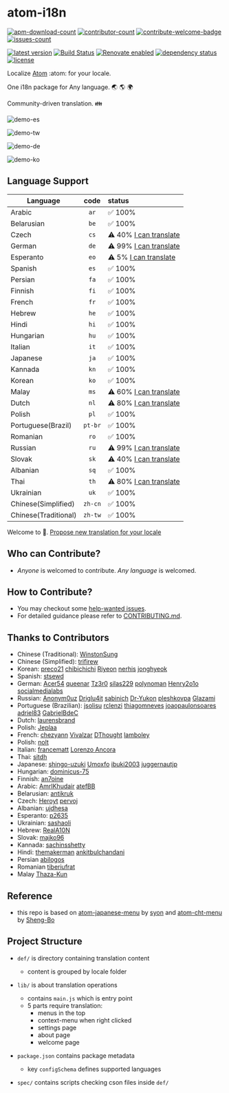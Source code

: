 # atom-i18n

[![apm-download-count][apm-download-count]][apm-download-link]
[![contributor-count][contributor-count]][contributors]
[![contribute-welcome-badge][contribute-welcome-badge]][contributing.md]
[![issues-count][issues-count]][issues]

[![latest version][latest-version]][apm-download-link]
[![Build Status][ci-status]][ci-link]
[![Renovate enabled][renovate-badge]][renovate-link]
[![dependency status][dep-status]][pkg-json]
[![license][license-badge]][license]

Localize [Atom][atom] :atom: for your locale.

One i18n package for Any language. :earth_asia: :earth_americas: :earth_africa:

Community-driven translation. :family:

![demo-es][demo-es]

![demo-tw][demo-tw]

![demo-de][demo-de]

![demo-ko][demo-ko]

## Language Support

| Language             |  code   | status                                           |
| -------------------- | :-----: | :----------------------------------------------- |
| Arabic               |  `ar`   | :white_check_mark: 100%                          |
| Belarusian           |  `be`   | :white_check_mark: 100%                          |
| Czech                |  `cs`   | :warning: 40% [I can translate][cs-issue-filter] |
| German               |  `de`   | :warning: 99% [I can translate][de-issue-filter] |
| Esperanto            |  `eo`   | :warning: 5% [I can translate][eo-issue-filter]  |
| Spanish              |  `es`   | :white_check_mark: 100%                          |
| Persian              |  `fa`   | :white_check_mark: 100%                          |
| Finnish              |  `fi`   | :white_check_mark: 100%                          |
| French               |  `fr`   | :white_check_mark: 100%                          |
| Hebrew               |  `he`   | :white_check_mark: 100%                          |
| Hindi                |  `hi`   | :white_check_mark: 100%                          |
| Hungarian            |  `hu`   | :white_check_mark: 100%                          |
| Italian              |  `it`   | :white_check_mark: 100%                          |
| Japanese             |  `ja`   | :white_check_mark: 100%                          |
| Kannada              |  `kn`   | :white_check_mark: 100%                          |
| Korean               |  `ko`   | :white_check_mark: 100%                          |
| Malay                |  `ms`   | :warning: 60% [I can translate][ms-issue-filter] |
| Dutch                |  `nl`   | :warning: 80% [I can translate][nl-issue-filter] |
| Polish               |  `pl`   | :white_check_mark: 100%                          |
| Portuguese(Brazil)   | `pt-br` | :white_check_mark: 100%                          |
| Romanian             |  `ro`   | :white_check_mark: 100%                          |
| Russian              |  `ru`   | :warning: 99% [I can translate][ru-issue-filter] |
| Slovak               |  `sk`   | :warning: 40% [I can translate][sk-issue-filter] |
| Albanian             |  `sq`   | :white_check_mark: 100%                          |
| Thai                 |  `th`   | :warning: 80% [I can translate][th-issue-filter] |
| Ukrainian            |  `uk`   | :white_check_mark: 100%                          |
| Chinese(Simplified)  | `zh-cn` | :white_check_mark: 100%                          |
| Chinese(Traditional) | `zh-tw` | :white_check_mark: 100%                          |

Welcome to 📣. [Propose new translation for your locale][create issue]

## Who can Contribute?

- _Anyone_ is welcomed to contribute. _Any language_ is welcomed.

## How to Contribute?

- You may checkout some [help-wanted issues][help-wanted issues].
- For detailed guidance please refer to [CONTRIBUTING.md][contributing.md].

## Thanks to Contributors

- Chinese (Traditional): [WinstonSung](//github.com/WinstonSung)
- Chinese (Simplified): [trifirew](//github.com/trifirew)
- Korean: [preco21](//github.com/preco21)
  [chibichichi](//github.com/chibichichi) [Riyeon](//github.com/Riyeon)
  [nerhis](//github.com/nerhis) [jonghyeok](//github.com/jonghyeok)
- Spanish: [stsewd](//github.com/stsewd)
- German: [Acer54](//github.com/Acer54) [queenar](//github.com/queenar)
  [Tz3r0](//github.com/Tz3r0) [silas229](//github.com/silas229)
  [polynoman](https://github.com/polynoman) [Henry2o1o](//github.com/Henry2o1o)
  [socialmedialabs](//github.com/socialmedialabs)
- Russian: [Anonym0uz](//github.com/Anonym0uz)
  [Driglu4it](//github.com/Driglu4it) [sabinich](//github.com/sabinich)
  [Dr-Yukon](//github.com/Dr-Yukon) [pleshkovpa](//github.com/pleshkovpa)
  [Glazami](//github.com/Glazami)
- Portuguese (Brazilian): [jsolisu](//github.com/jsolisu)
  [rclenzi](//github.com/rclenzi) [thiagomneves](//github.com/thiagomneves)
  [joaopaulonsoares](//github.com/joaopaulonsoares)
  [adriel83](//github.com/adriel83) [GabrielBdeC](//github.com/GabrielBdeC)
- Dutch: [laurensbrand](//github.com/laurensbrand)
- Polish: [Jeplaa](//github.com/Jeplaa)
- French: [chezyann](//github.com/chezyann) [Vivalzar](//github.com/Vivalzar)
  [DThought](//github.com/DThought) [lamboley](//github.com/lamboley)
- Polish: [nolt](//github.com/nolt)
- Italian: [francematt](//github.com/francematt)
  [Lorenzo Ancora](//github.com/LorenzoAncora)
- Thai: [sitdh](//github.com/sitdh)
- Japanese: [shingo-uzuki](//github.com/shingo-uzuki)
  [Umoxfo](//github.com/Umoxfo) [ibuki2003](//github.com/ibuki2003)
  [juggernautjp](//github.com/juggernautjp)
- Hungarian: [dominicus-75](//github.com/dominicus-75)
- Finnish: [an7oine](//github.com/an7oine)
- Arabic: [AmrIKhudair](//github.com/AmrIKhudair) [atefBB](//github.com/atefBB)
- Belarusian: [antikruk](//github.com/antikruk)
- Czech: [Heroyt](//github.com/Heroyt) [pervoj](//github.com/pervoj)
- Albanian: [ujdhesa](//github.com/ujdhesa)
- Esperanto: [p2635](//github.com/p2635)
- Ukrainian: [sashaoli](//github.com/sashaoli)
- Hebrew: [RealA10N](//github.com/RealA10N)
- Slovak: [majko96](//github.com/majko96)
- Kannada: [sachinsshetty](//github.com/sachinsshetty)
- Hindi: [themakerman](//github.com/themakerman)
  [ankitbulchandani](//github.com/ankitbulchandani)
- Persian [abilogos](//github.com/abilogos)
- Romanian [tiberiufrat](//github.com/tiberiufrat)
- Malay [Thaza-Kun](//github.com/Thaza-Kun)

## Reference

- this repo is based on [atom-japanese-menu](//atom.io/packages/japanese-menu)
  by [syon](//atom.io/users/syon) and
  [atom-cht-menu](//atom.io/packages/cht-menu) by
  [Sheng-Bo](//atom.io/users/Sheng-Bo)

## Project Structure

- `def/` is directory containing translation content

  - content is grouped by locale folder

- `lib/` is about translation operations

  - contains `main.js` which is entry point
  - 5 parts require translation:
    - menus in the top
    - context-menu when right clicked
    - settings page
    - about page
    - welcome page

- `package.json` contains package metadata

  - key `configSchema` defines supported languages

- `spec/` contains scripts checking cson files inside `def/`

<!-- basic links -->

[apm-download-count]:
  https://img.shields.io/apm/dm/atom-i18n.svg
  'apm-download-count'
[apm-download-link]: https://atom.io/packages/atom-i18n 'apm-download-link'
[contributor-count]:
  https://img.shields.io/github/contributors/liuderchi/atom-i18n.svg
  'contributor-count'
[contributors]:
  https://github.com/liuderchi/atom-i18n#thanks-to-contributors
  'contributors'
[contribute-welcome-badge]:
  https://camo.githubusercontent.com/9c8a9bb0456c3bff0d34d8ea66071420f1ab2c44/68747470733a2f2f696d672e736869656c64732e696f2f62616467652f436f6e747269627574696f6e732d77656c636f6d652d626c75652e737667
  'welcome-badge'
[contributing.md]:
  https://github.com/liuderchi/atom-i18n/blob/main/CONTRIBUTING.md
  'CONTRIBUTING.md'
[issues-count]:
  https://img.shields.io/github/issues/liuderchi/atom-i18n.svg
  'issues-count'
[issues]: https://github.com/liuderchi/atom-i18n/issues 'issues'
[latest-version]:
  https://img.shields.io/apm/v/atom-i18n?label=latest
  'latest-version'
[ci-status]:
  https://github.com/liuderchi/atom-i18n/actions/workflows/validate.yml/badge.svg
  'ci-status'
[ci-link]: https://github.com/liuderchi/atom-i18n/actions 'ci-link'
[renovate-badge]:
  https://img.shields.io/badge/renovate-enabled-brightgreen.svg
  'renovate-badge'
[renovate-link]: https://renovateapp.com
[dep-status]:
  https://img.shields.io/librariesio/github/liuderchi/atom-i18n
  'dep-status'
[pkg-json]:
  https://github.com/liuderchi/atom-i18n/blob/main/package.json
  'pkg-json'
[license-badge]:
  https://img.shields.io/github/license/liuderchi/atom-i18n.svg
  'license-badge'
[license]: http://liuderchi.mit-license.org/ 'license'

<!-- atom links -->

[atom]: https://atom.io/ 'atom'
[demo-es]:
  https://cloud.githubusercontent.com/assets/4994705/23652503/36826bd6-0364-11e7-9683-43cdcc2aae88.png
  'demo-es'
[demo-tw]:
  https://cloud.githubusercontent.com/assets/4994705/23652298/5123f294-0363-11e7-8f8f-e9c83f19710e.png
  'demo-tw'
[demo-de]:
  https://cloud.githubusercontent.com/assets/4994705/23652305/57d92cf8-0363-11e7-8895-85b0d5d394f9.png
  'demo-de'
[demo-ko]:
  https://cloud.githubusercontent.com/assets/4994705/23652303/54ee6fd0-0363-11e7-9b34-da9e23181be7.png
  'demo-ko'

<!-- gh links -->

[ar-issue-filter]:
  https://github.com/liuderchi/atom-i18n/issues?utf8=%E2%9C%93&q=is%3Aissue%20is%3Aopen%20label%3A%22help%20wanted%22%20label%3A%22i18n%20ar%22
  'ar-issue-filter'
[be-issue-filter]:
  https://github.com/liuderchi/atom-i18n/issues?utf8=%E2%9C%93&q=is%3Aissue%20is%3Aopen%20label%3A%22help%20wanted%22%20label%3A%22i18n%20be%22
  'be-issue-filter'
[cs-issue-filter]:
  https://github.com/liuderchi/atom-i18n/issues?utf8=%E2%9C%93&q=is%3Aissue%20is%3Aopen%20label%3A%22help%20wanted%22%20label%3A%22i18n%20cs%22
  'cs-issue-filter'
[de-issue-filter]:
  https://github.com/liuderchi/atom-i18n/issues?utf8=%E2%9C%93&q=is%3Aissue%20is%3Aopen%20label%3A%22help%20wanted%22%20label%3A%22i18n%20de%22
  'de-issue-filter'
[eo-issue-filter]:
  https://github.com/liuderchi/atom-i18n/issues?utf8=%E2%9C%93&q=is%3Aissue%20is%3Aopen%20label%3A%22help%20wanted%22%20label%3A%22i18n%20eo%22
  'eo-issue-filter'
[es-issue-filter]:
  https://github.com/liuderchi/atom-i18n/issues?utf8=%E2%9C%93&q=is%3Aissue%20is%3Aopen%20label%3A%22help%20wanted%22%20label%3A%22i18n%20es%22
  'es-issue-filter'
[fa-issue-filter]:
  https://github.com/liuderchi/atom-i18n/issues?utf8=%E2%9C%93&q=is%3Aissue%20is%3Aopen%20label%3A%22help%20wanted%22%20label%3A%22i18n%20fa%22
  'fa-issue-filter'
[fi-issue-filter]:
  https://github.com/liuderchi/atom-i18n/issues?utf8=%E2%9C%93&q=is%3Aissue%20is%3Aopen%20label%3A%22help%20wanted%22%20label%3A%22i18n%20fi%22
  'fi-issue-filter'
[fr-issue-filter]:
  https://github.com/liuderchi/atom-i18n/issues?utf8=%E2%9C%93&q=is%3Aissue%20is%3Aopen%20label%3A%22help%20wanted%22%20label%3A%22i18n%20fr%22
  'fr-issue-filter'
[he-issue-filter]:
  https://github.com/liuderchi/atom-i18n/issues?utf8=%E2%9C%93&q=is%3Aissue%20is%3Aopen%20label%3A%22help%20wanted%22%20label%3A%22i18n%20he%22
  'he-issue-filter'
[hi-issue-filter]:
  https://github.com/liuderchi/atom-i18n/issues?utf8=%E2%9C%93&q=is%3Aissue%20is%3Aopen%20label%3A%22help%20wanted%22%20label%3A%22i18n%20hi%22
  'hi-issue-filter'
[hu-issue-filter]:
  https://github.com/liuderchi/atom-i18n/issues?utf8=%E2%9C%93&q=is%3Aissue%20is%3Aopen%20label%3A%22help%20wanted%22%20label%3A%22i18n%20hu%22
  'hu-issue-filter'
[it-issue-filter]:
  https://github.com/liuderchi/atom-i18n/issues?utf8=%E2%9C%93&q=is%3Aissue%20is%3Aopen%20label%3A%22help%20wanted%22%20label%3A%22i18n%20it%22
  'it-issue-filter'
[ja-issue-filter]:
  https://github.com/liuderchi/atom-i18n/issues?utf8=%E2%9C%93&q=is%3Aissue%20is%3Aopen%20label%3A%22help%20wanted%22%20label%3A%22i18n%20ja%22
  'ja-issue-filter'
[kn-issue-filter]:
  https://github.com/liuderchi/atom-i18n/issues?utf8=%E2%9C%93&q=is%3Aissue%20is%3Aopen%20label%3A%22help%20wanted%22%20label%3A%22i18n%20kn%22
  'kn-issue-filter'
[ko-issue-filter]:
  https://github.com/liuderchi/atom-i18n/issues?utf8=%E2%9C%93&q=is%3Aissue%20is%3Aopen%20label%3A%22help%20wanted%22%20label%3A%22i18n%20ko%22
  'ko-issue-filter'
[ms-issue-filter]:
  https://github.com/liuderchi/atom-i18n/issues?utf8=%E2%9C%93&q=is%3Aissue%20is%3Aopen%20label%3A%22help%20wanted%22%20label%3A%22i18n%20ms%22
  'ms-issue-filter'
[nl-issue-filter]:
  https://github.com/liuderchi/atom-i18n/issues?utf8=%E2%9C%93&q=is%3Aissue%20is%3Aopen%20label%3A%22help%20wanted%22%20label%3A%22i18n%20nl%22
  'nl-issue-filter'
[pl-issue-filter]:
  https://github.com/liuderchi/atom-i18n/issues?utf8=%E2%9C%93&q=is%3Aissue%20is%3Aopen%20label%3A%22help%20wanted%22%20label%3A%22i18n%20pl%22
  'pl-issue-filter'
[pt-br-issue-filter]:
  https://github.com/liuderchi/atom-i18n/issues?utf8=%E2%9C%93&q=is%3Aissue%20is%3Aopen%20label%3A%22help%20wanted%22%20label%3A%22i18n%20pt-br%22
  'pt-br-issue-filter'
[ro-issue-filter]:
  https://github.com/liuderchi/atom-i18n/issues?utf8=%E2%9C%93&q=is%3Aissue%20is%3Aopen%20label%3A%22help%20wanted%22%20label%3A%22i18n%20ro%22
  'ro-issue-filter'
[ru-issue-filter]:
  https://github.com/liuderchi/atom-i18n/issues?utf8=%E2%9C%93&q=is%3Aissue%20is%3Aopen%20label%3A%22help%20wanted%22%20label%3A%22i18n%20ru%22
  'ru-issue-filter'
[sk-issue-filter]:
  https://github.com/liuderchi/atom-i18n/issues?utf8=%E2%9C%93&q=is%3Aissue%20is%3Aopen%20label%3A%22help%20wanted%22%20label%3A%22i18n%20sk%22
  'sk-issue-filter'
[sq-issue-filter]:
  https://github.com/liuderchi/atom-i18n/issues?utf8=%E2%9C%93&q=is%3Aissue%20is%3Aopen%20label%3A%22help%20wanted%22%20label%3A%22i18n%20sq%22
  'sq-issue-filter'
[th-issue-filter]:
  https://github.com/liuderchi/atom-i18n/issues?utf8=%E2%9C%93&q=is%3Aissue%20is%3Aopen%20label%3A%22help%20wanted%22%20label%3A%22i18n%20th%22
  'th-issue-filter'
[uk-issue-filter]:
  https://github.com/liuderchi/atom-i18n/issues?utf8=%E2%9C%93&q=is%3Aissue%20is%3Aopen%20label%3A%22help%20wanted%22%20label%3A%22i18n%20uk%22
  'uk-issue-filter'
[zh-cn-issue-filter]:
  https://github.com/liuderchi/atom-i18n/issues?utf8=%E2%9C%93&q=is%3Aissue%20is%3Aopen%20label%3A%22help%20wanted%22%20label%3A%22i18n%20zh-cn%22
  'zh-cn-issue-filter'
[zh-tw-issue-filter]:
  https://github.com/liuderchi/atom-i18n/issues?utf8=%E2%9C%93&q=is%3Aissue%20is%3Aopen%20label%3A%22help%20wanted%22%20label%3A%22i18n%20zh-tw%22
  'zh-tw-issue-filter'
[create issue]: https://github.com/liuderchi/atom-i18n/issues/new 'Create Issue'
[help-wanted issues]:
  https://github.com/liuderchi/atom-i18n/issues?q=is%3Aopen+is%3Aissue+label%3A%22help+wanted%22
